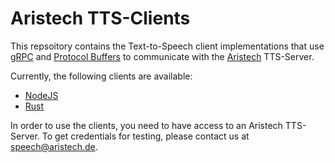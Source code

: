 # Aristech TTS-Clients

This repsoitory contains the Text-to-Speech client implementations that use [gRPC](https://grpc.io/) and [Protocol Buffers](https://developers.google.com/protocol-buffers/) to communicate with the [Aristech](https://aristech.de) TTS-Server.

Currently, the following clients are available:

- [NodeJS](node/README.md)
- [Rust](rust/README.md)

In order to use the clients, you need to have access to an Aristech TTS-Server. To get credentials for testing, please contact us at [speech@aristech.de](mailto:speech@aristech.de).